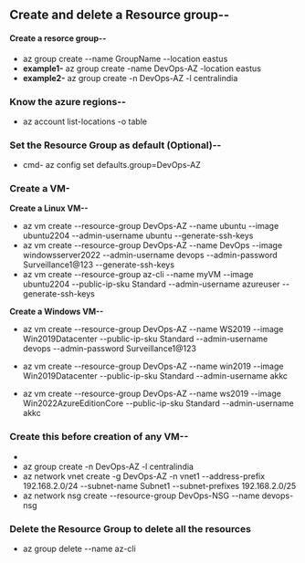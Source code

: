 ## Create and delete a Resource group--

#### Create a resorce group--
- az group create --name GroupName --location eastus
- **example1-**  az group create -name DevOps-AZ -location eastus
- **example2-**  az group create -n DevOps-AZ -l centralindia

### Know the azure regions--
-	az account list-locations -o table


### Set the Resource Group as default (Optional)--
- cmd-	az config set defaults.group=DevOps-AZ




### Create a VM-

 **Create a Linux VM--**
  
- az vm create --resource-group DevOps-AZ --name ubuntu --image ubuntu2204 --admin-username ubuntu --generate-ssh-keys
- az vm create --resource-group DevOps-AZ --name DevOps --image windowsserver2022 --admin-username devops --admin-password Surveillance1@123 --generate-ssh-keys
-	az vm create --resource-group az-cli  --name myVM --image ubuntu2204 --public-ip-sku Standard --admin-username azureuser --generate-ssh-keys

  **Create a Windows VM--**
- az vm create --resource-group DevOps-AZ --name WS2019 --image Win2019Datacenter --public-ip-sku Standard --admin-username devops --admin-password Surveillance1@123
  
- az vm create --resource-group DevOps-AZ --name win2019 --image Win2019Datacenter --public-ip-sku Standard --admin-username akkc
  
- az vm create --resource-group DevOps-AZ --name ws2019 --image Win2022AzureEditionCore --public-ip-sku Standard --admin-username akkc





### Create this before creation of any VM--
-
- az group create -n DevOps-AZ -l centralindia
- az network vnet create -g DevOps-AZ -n vnet1 --address-prefix 192.168.2.0/24 --subnet-name Subnet1 --subnet-prefixes 192.168.2.0/25
- az network nsg create --resource-group DevOps-NSG --name devops-nsg


### Delete the Resource Group to delete all the resources
- az group delete --name az-cli



